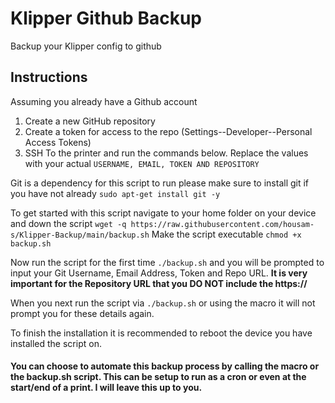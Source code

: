 # Klipper Github Backup
Backup your Klipper config to github

## Instructions

Assuming you already have a Github account 

1. Create a new GitHub repository
2. Create a token for access to the repo (Settings--Developer--Personal Access Tokens)
3. SSH To the printer and run the commands below. Replace the values with your actual ```USERNAME, EMAIL, TOKEN AND REPOSITORY```

Git is a dependency for this script to run please make sure to install git if you have not already `sudo apt-get install git -y`

To get started with this script navigate to your home folder on your device and down the script `wget -q https://raw.githubusercontent.com/housam-s/Klipper-Backup/main/backup.sh`
Make the script executable `chmod +x backup.sh`

Now run the script for the first time `./backup.sh` and you will be prompted to input your Git Username, Email Address, Token and Repo URL.
**It is very important for the Repository URL that you DO NOT include the https://**

When you next run the script via `./backup.sh` or using the macro it will not prompt you for these details again.

To finish the installation it is recommended to reboot the device you have installed the script on.

#### You can choose to automate this backup process by calling the macro or the backup.sh script. This can be setup to run as a cron or even at the start/end of a print. I will leave this up to you. 

